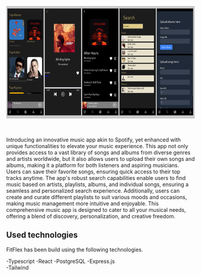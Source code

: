 <p align="center">
     <img src="readmefoto.png" height="300px">

</p>

&nbsp;

Introducing an innovative music app akin to Spotify, yet enhanced with unique functionalities to elevate your music experience. This app not only provides access to a vast library of songs and albums from diverse genres and artists worldwide, but it also allows users to upload their own songs and albums, making it a platform for both listeners and aspiring musicians. Users can save their favorite songs, ensuring quick access to their top tracks anytime. The app's robust search capabilities enable users to find music based on artists, playlists, albums, and individual songs, ensuring a seamless and personalized search experience. Additionally, users can create and curate different playlists to suit various moods and occasions, making music management more intuitive and enjoyable. This comprehensive music app is designed to cater to all your musical needs, offering a blend of discovery, personalization, and creative freedom.

## Used technologies

FitFlex has been build using the following technologies.

-Typescript
-React
-PostgreSQL
-Express.js  
-Tailwind
